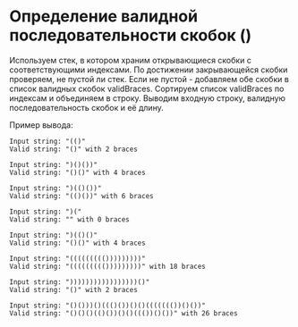 # Определение валидной последовательности скобок () 

Используем стек, в котором храним открывающиеся скобки с соответствующими индексами.
По достижении закрывающейся скобки проверяем, не пустой ли стек.
Если не пустой - добавляем обе скобки в список валидных скобок validBraces.
Сортируем список validBraces по индексам и объединяем в строку.
Выводим входную строку, валидную последовательность скобок и её длину.

Пример вывода:

```
Input string: "(()"
Valid string: "()" with 2 braces

Input string: ")()())"
Valid string: "()()" with 4 braces

Input string: ")(()())"
Valid string: "(()())" with 6 braces

Input string: ")("
Valid string: "" with 0 braces

Input string: ")(()()"
Valid string: "()()" with 4 braces

Input string: "((((((((()))))))))"
Valid string: "((((((((()))))))))" with 18 braces

Input string: ")))))))))))))))))()"
Valid string: "()" with 2 braces

Input string: "()()))()((()())()()((((((())()())"
Valid string: "()()()(()())()()((())()())" with 26 braces
```